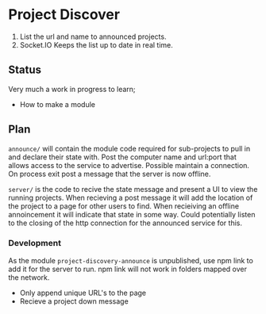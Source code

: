 # Project Discover

1. List the url and name to announced projects.
1. Socket.IO Keeps the list up to date in real time.

## Status

Very much a work in progress to learn;

- How to make a module

## Plan

`announce/` will contain the module code required for sub-projects to pull in and declare their state with.
Post the computer name and url:port that allows access to the service to advertise. Possible maintain a connection.
On process exit post a message that the server is now offline.

`server/` is the code to recive the state message and present a UI to view the running projects.
When recieving a post message it will add the location of the project to a page for other users to find.
When recieiving an offline annoincement it will indicate that state in some way.
Could potentially listen to the closing of the http connection for the announced service for this. 


### Development

As the module `project-discovery-announce` is unpublished, use npm link to add it for the server to run.
npm link will not work in folders mapped over the network.

- Only append unique URL's to the page
- Recieve a project down message
